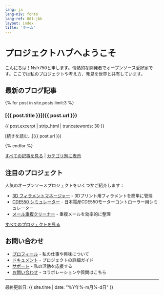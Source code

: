 ```yaml
---
lang: ja
lang-niv: fonto
lang-ref: 001-jbk
layout: index
title: 'ホーム'
---
```


# プロジェクトハブへようこそ

こんにちは！Nsfr750と申します。情熱的な開発者でオープンソース愛好家です。ここでは私のプロジェクトや考え方、発見を世界と共有しています。

## 最新のブログ記事

{% for post in site.posts limit:3 %}
### [{{ post.title }}]({{ post.url }})

{{ post.excerpt | strip_html | truncatewords: 30 }}

[続きを読む...]({{ post.url }})

{% endfor %}

[すべての記事を見る](/blog) | [カテゴリ別に表示](/categories)

## 注目のプロジェクト

人気のオープンソースプロジェクトをいくつかご紹介します：

- [3D フィラメントマネージャー](https://github.com/Nsfr750/3D_Filament_Manager) - 3Dプリント用フィラメントを簡単に管理
- [CDE550 シミュレーター](https://github.com/Nsfr750/CDE550-sim) - 日本電産CDE550モーターコントローラー用シミュレーター
- [メール重複クリーナー](https://github.com/Nsfr750/EmailDuplicateCleaner) - 重複メールを効率的に整理

[すべてのプロジェクトを見る](/projects)

## お問い合わせ

- [プロフィール](/about) - 私の仕事や興味について
- [ドキュメント](/docs) - プロジェクトの詳細ガイド
- [サポート](/support) - 私の活動を応援する
- [お問い合わせ](/contact) - コラボレーションや質問はこちら

---

最終更新日: {{ site.time | date: "%Y年%-m月%-d日" }}
